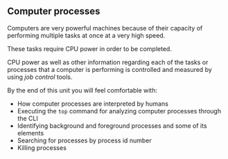 ## Computer processes

Computers are very powerful machines because of their capacity of performing multiple tasks at once at a very high speed.

These tasks require CPU power in order to be completed. 

CPU power as well as other information regarding each of the tasks or processes that a computer is performing is controlled and measured by using _job control_ tools. 

By the end of this unit you will feel comfortable with: 

- How computer processes are interpreted by humans
- Executing the `top` command for analyzing computer processes through the CLI
- Identifying background and foreground processes and some of its elements
- Searching for processes by process id number
- Killing processes